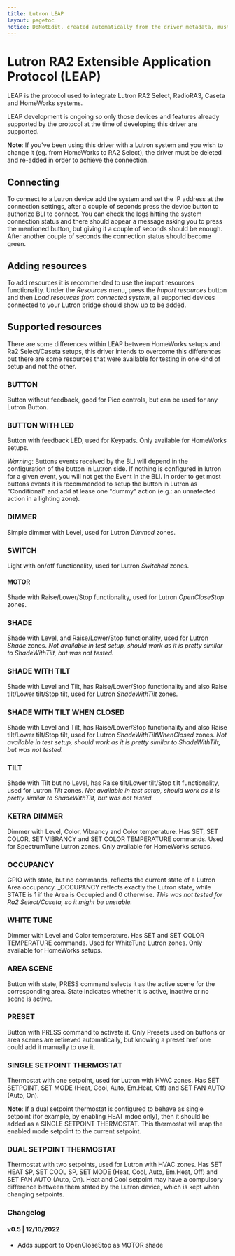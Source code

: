 ```yaml
---
title: Lutron LEAP
layout: pagetoc
notice: DoNotEdit, created automatically from the driver metadata, must be updated on the driver itself
---
```

# Lutron RA2 Extensible Application Protocol (LEAP)

LEAP is the protocol used to integrate Lutron RA2 Select, RadioRA3, Caseta and HomeWorks
systems.

LEAP development is ongoing so only those devices and features already supported
by the protocol at the time of developing this driver are supported.

**Note**: If you've been using this driver with a Lutron system and you wish to change it (eg. from HomeWorks to RA2 Select),
the driver must be deleted and re-added in order to achieve the connection. 

## Connecting

To connect to a Lutron device add the system and set the IP address at the
connection settings, after a couple of seconds press the device button to
authorize BLI to connect. You can check the logs hitting the system connection
status and there should appear a message asking you to press the mentioned
button, but giving it a couple of seconds should be enough.
After another couple of seconds the connection status should become green.

## Adding resources

To add resources it is recommended to use the import resources functionality.
Under the *Resources* menu, press the *Import resources* button and then *Load
resources from connected system*, all supported devices connected to your Lutron
bridge should show up to be added.

## Supported resources

There are some differences within LEAP between HomeWorks setups and Ra2 Select/Caseta setups,
this driver intends to overcome this differences but there are some resources that were available
for testing in one kind of setup and not the other.

### BUTTON
Button without feedback, good for Pico controls, but can be used for any Lutron Button.

### BUTTON WITH LED
Button with feedback LED, used for Keypads.
Only available for HomeWorks setups.

*Warning*: Buttons events received by the BLI will depend in the configuration of the button in Lutron side. If nothing is configured in lutron for a given event, you will not get the Event in the BLI. In order to get most buttons events it is recommended to setup the button in Lutron as "Conditional" and add at lease one "dummy" action (e.g.: an unnafected action in a lighting zone). 

### DIMMER
Simple dimmer with Level, used for Lutron *Dimmed* zones.

### SWITCH
Light with on/off functionality, used for Lutron *Switched* zones.

#### MOTOR
Shade with Raise/Lower/Stop functionality, used for Lutron *OpenCloseStop* zones.

### SHADE
Shade with Level, and Raise/Lower/Stop functionality, used for Lutron *Shade* zones.
*Not available in test setup, should work as it is pretty similar to ShadeWithTilt, but was not tested.*

### SHADE WITH TILT
Shade with Level and Tilt, has Raise/Lower/Stop functionality and also Raise tilt/Lower tilt/Stop tilt, used for Lutron *ShadeWithTilt* zones.

### SHADE WITH TILT WHEN CLOSED
Shade with Level and Tilt, has Raise/Lower/Stop functionality and also Raise tilt/Lower tilt/Stop tilt, used for Lutron *ShadeWithTiltWhenClosed* zones.
*Not available in test setup, should work as it is pretty similar to ShadeWithTilt, but was not tested.*

### TILT
Shade with Tilt but no Level, has Raise tilt/Lower tilt/Stop tilt functionality, used for Lutron *Tilt* zones.
*Not available in test setup, should work as it is pretty similar to ShadeWithTilt, but was not tested.*

### KETRA DIMMER
Dimmer with Level, Color, Vibrancy and Color temperature.
Has SET, SET COLOR, SET VIBRANCY and SET COLOR TEMPERATURE commands.
Used for SpectrumTune Lutron zones.
Only available for HomeWorks setups.

### OCCUPANCY
GPIO with state, but no commands, reflects the current state of a Lutron Area occupancy. 
_OCCUPANCY reflects exactly the Lutron state, while STATE is 1 if the Area is Occupied and 0 otherwise.
*This was not tested for Ra2 Select/Caseta, so it might be unstable.*

### WHITE TUNE
Dimmer with Level and Color temperature. Has SET and SET COLOR TEMPERATURE commands.
Used for WhiteTune Lutron zones.
Only available for HomeWorks setups.

### AREA SCENE
Button with state, PRESS command selects it as the active scene for the corresponding area.
State indicates whether it is active, inactive or no scene is active.

### PRESET
Button with PRESS command to activate it. 
Only Presets used on buttons or area scenes are retireved automatically, 
but knowing a preset href one could add it manually to use it.

### SINGLE SETPOINT THERMOSTAT
Thermostat with one setpoint, used for Lutron with HVAC zones. Has SET SETPOINT, 
SET MODE (Heat, Cool, Auto, Em.Heat, Off) and SET FAN AUTO (Auto, On).

**Note**: If a dual setpoint thermostat is configured to behave as single setpoint (for example, by enabling
HEAT mdoe only), then it should be added as a SINGLE SETPOINT THERMOSTAT. This thermostat will map the
enabled mode setpoint to the current setpoint. 

### DUAL SETPOINT THERMOSTAT
Thermostat with two setpoints, used for Lutron with HVAC zones. Has SET HEAT SP, SET COOL SP, 
SET MODE (Heat, Cool, Auto, Em.Heat, Off) and SET FAN AUTO (Auto, On). Heat and Cool setpoint may have a 
compulsory difference between them stated by the Lutron device, which is kept when changing setpoints.

### Changelog
#### v0.5 | 12/10/2022
 - Adds support to OpenCloseStop as MOTOR shade

<!-- TODO:

Discovery
discovery works but is unused as there is no web UI and the app has no way to
add resources.

Telnet
user & password are used for telnet (old protocol) and may be we should
add here if not compatible with old driver, also there is in the new protocol
a user/password authentication described but not developed/working/etc.

More resource types:
 | Receptacle              | A receptacle zone                                                                                                                       | GoToReceptacleLevel                                   |
 | CCO                     | A CCO zone                                                                                                                              | GoToCCOLevel                                          |
 | FanSpeed                | A fan speed zone, capable of a set of speeds                                                                                            | GoToFanSpeed                                          |

Shades
Test with more real shades, tested only shade with tilt.

Switches
Test. Tried to tes using our dimmer but:- "This request is not supported : Only switched zones can be sent to a switched level"

-->

